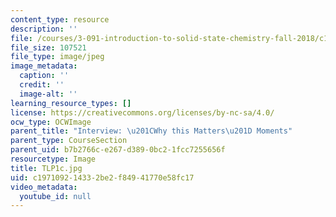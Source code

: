 ```yaml
---
content_type: resource
description: ''
file: /courses/3-091-introduction-to-solid-state-chemistry-fall-2018/c197109214332be2f84941770e58fc17_TLP1c.jpg
file_size: 107521
file_type: image/jpeg
image_metadata:
  caption: ''
  credit: ''
  image-alt: ''
learning_resource_types: []
license: https://creativecommons.org/licenses/by-nc-sa/4.0/
ocw_type: OCWImage
parent_title: "Interview: \u201CWhy this Matters\u201D Moments"
parent_type: CourseSection
parent_uid: b7b2766c-e267-d389-0bc2-1fcc7255656f
resourcetype: Image
title: TLP1c.jpg
uid: c1971092-1433-2be2-f849-41770e58fc17
video_metadata:
  youtube_id: null
---
```

